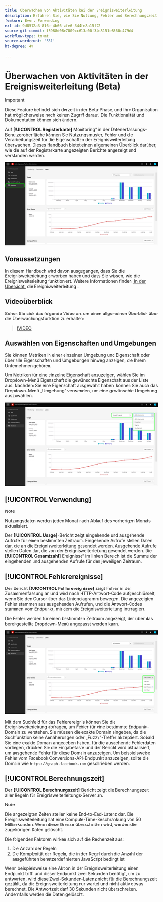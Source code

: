```yaml
---
title: Überwachen von Aktivitäten bei der Ereignisweiterleitung
description: Erfahren Sie, wie Sie Nutzung, Fehler und Berechnungszeit in Ihren Ereignisweiterleitungseigenschaften überwachen.
feature: Event Forwarding
exl-id: 9d8572a3-816e-4b66-afe6-344fe8a15f22
source-git-commit: f8988d08e7009cc613a00f34e8151e8560c479d4
workflow-type: tm+mt
source-wordcount: '561'
ht-degree: 4%

---
```


# Überwachen von Aktivitäten in der Ereignisweiterleitung (Beta)

>[!IMPORTANT]
>
>Diese Feature befindet sich derzeit in der Beta-Phase, und Ihre Organisation hat möglicherweise noch keinen Zugriff darauf. Die Funktionalität und Dokumentation können sich ändern.

Auf **[!UICONTROL Registerkarte]** Monitoring“ in der Datenerfassungs-Benutzeroberfläche können Sie Nutzungsmuster, Fehler und die Verarbeitungszeit für die Eigenschaften der Ereignisweiterleitung überwachen. Dieses Handbuch bietet einen allgemeinen Überblick darüber, wie die auf der Registerkarte angezeigten Berichte angezeigt und verstanden werden.

![Bild, das die Registerkarte „Monitoring“ in der Datenerfassungs-Benutzeroberfläche zeigt](../../images/ui/event-forwarding/monitoring/monitoring-tab.png)

## Voraussetzungen

In diesem Handbuch wird davon ausgegangen, dass Sie die Ereignisweiterleitung erworben haben und dass Sie wissen, wie die Ereignisweiterleitung funktioniert. Weitere Informationen finden [&#x200B; in der Übersicht &#x200B;](./overview.md) die Ereignisweiterleitung .

## Videoüberblick

Sehen Sie sich das folgende Video an, um einen allgemeinen Überblick über die Überwachungsfunktion zu erhalten:

>[!VIDEO](https://video.tv.adobe.com/v/3412565?quality=12&learn=on&captions=ger)

## Auswählen von Eigenschaften und Umgebungen

Sie können Metriken in einer einzelnen Umgebung und Eigenschaft oder über alle Eigenschaften und Umgebungen hinweg anzeigen, die Ihrem Unternehmen gehören.

Um Metriken für eine einzelne Eigenschaft anzuzeigen, wählen Sie im Dropdown-Menü Eigenschaft die gewünschte Eigenschaft aus der Liste aus. Nachdem Sie eine Eigenschaft ausgewählt haben, können Sie auch das Dropdown-Menü „Umgebung“ verwenden, um eine gewünschte Umgebung auszuwählen.

![Bild mit den Dropdown-Menüs der Eigenschaftsumgebung in der Benutzeroberfläche](../../images/ui/event-forwarding/monitoring/property-environment.png)

## [!UICONTROL Verwendung]

>[!NOTE]
>
>Nutzungsdaten werden jeden Monat nach Ablauf des vorherigen Monats aktualisiert.

Der **[!UICONTROL Usage]**-Bericht zeigt eingehende und ausgehende Aufrufe für einen bestimmten Zeitraum. Eingehende Aufrufe stellen Daten dar, die an die Ereignisweiterleitung gesendet werden. Ausgehende Aufrufe stellen Daten dar, die von der Ereignisweiterleitung gesendet werden. Die **[!UICONTROL Gesamtzahl]** Ereignisse“ im linken Bereich ist die Summe der eingehenden und ausgehenden Aufrufe für den jeweiligen Zeitraum.

## [!UICONTROL Fehlerereignisse]

Der Bericht **[!UICONTROL Fehlerereignisse]** zeigt Fehler in der Zusammenfassung an und wird nach HTTP-Antwort-Code aufgeschlüsselt, wenn Sie den Cursor über das Liniendiagramm bewegen. Die angezeigten Fehler stammen aus ausgehenden Aufrufen, und die Antwort-Codes stammen vom Endpunkt, mit dem die Ereignisweiterleitung interagiert.

Die Fehler werden für einen bestimmten Zeitraum angezeigt, der über das bereitgestellte Dropdown-Menü angepasst werden kann.

![Bild mit dem Dropdown-Menü „Zeitraum“ für den Bericht zu Fehlerereignissen](../../images/ui/event-forwarding/monitoring/error-time.png)

Mit dem Suchfeld für das Fehlerereignis können Sie die Ereignisweiterleitung abfragen, um Fehler für eine bestimmte Endpunkt-Domain zu verstehen. Sie müssen die exakte Domain eingeben, da die Suchfunktion keine Annäherungen oder „Fuzzy“-Treffer akzeptiert. Sobald Sie eine exakte Domain angegeben haben, für die ausgehende Fehlerdaten vorliegen, drücken Sie die Eingabetaste und der Bericht wird aktualisiert, um ausgehende Fehler für diese Domain anzuzeigen. Um beispielsweise Fehler vom Facebook Conversions-API-Endpunkt anzuzeigen, sollte die Domain wie `https://graph.facebook.com` geschrieben werden.

## [!UICONTROL Berechnungszeit]

Der **[!UICONTROL Berechnungszeit]**-Bericht zeigt die Berechnungszeit aller Regeln für Ereignisweiterleitungs-Server an.

>[!NOTE]
>
>Die angezeigten Zeiten stellen keine End-to-End-Latenz dar. Die Ereignisweiterleitung hat eine Compute-Time-Beschränkung von 50 Millisekunden. Wenn diese Grenze überschritten wird, werden die zugehörigen Daten gelöscht.

Die folgenden Faktoren wirken sich auf die Rechenzeit aus:

1. Die Anzahl der Regeln
2. Die Komplexität der Regeln, die in der Regel durch die Anzahl der ausgeführten benutzerdefinierten JavaScript bedingt ist

Wenn beispielsweise eine Aktion in der Ereignisweiterleitung einen Endpunkt trifft und dieser Endpunkt zwei Sekunden benötigt, um zu antworten, wird diese Zwei-Sekunden-Latenz nicht für die Berechnungszeit gezählt, da die Ereignisweiterleitung nur wartet und nicht aktiv etwas berechnet. Die Antwortzeit darf 30 Sekunden nicht überschreiten. Andernfalls werden die Daten gelöscht.
